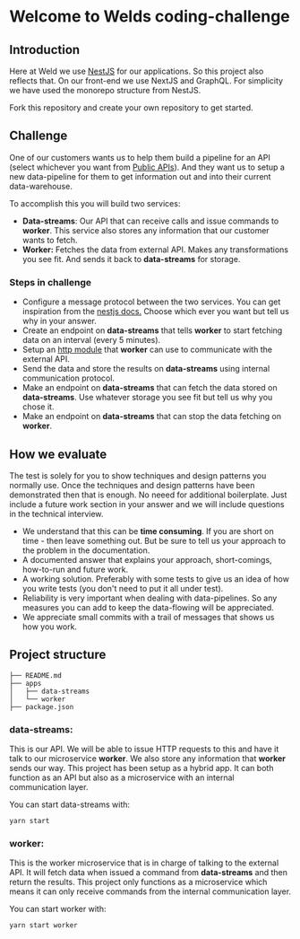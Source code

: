 # Welcome to Welds coding-challenge

## Introduction

Here at Weld we use [NestJS](https://nestjs.com/) for our applications. So this project also reflects that. On our front-end we use NextJS and GraphQL. For simplicity we have used the monorepo structure from NestJS.

Fork this repository and create your own repository to get started.

## Challenge

One of our customers wants us to help them build a pipeline for an API (select whichever you want from [Public APIs](https://github.com/public-apis/public-apis)). And they want us to setup a new data-pipeline for them to get information out and into their current data-warehouse.

To accomplish this you will build two services:

- **Data-streams**: Our API that can receive calls and issue commands to **worker**. This service also stores any information that our customer wants to fetch.
- **Worker:** Fetches the data from external API. Makes any transformations you see fit. And sends it back to **data-streams** for storage.

### Steps in challenge

- Configure a message protocol between the two services. You can get inspiration from the [nestjs docs.](https://docs.nestjs.com/microservices/basics) Choose which ever you want but tell us why in your answer.
- Create an endpoint on **data-streams** that tells **worker** to start fetching data on an interval (every 5 minutes).
- Setup an [http module](https://docs.nestjs.com/techniques/http-module) that **worker** can use to communicate with the external API.
- Send the data and store the results on **data-streams** using internal communication protocol.
- Make an endpoint on **data-streams** that can fetch the data stored on **data-streams**. Use whatever storage you see fit but tell us why you chose it. 
- Make an endpoint on **data-streams** that can stop the data fetching on **worker**.

## How we evaluate

The test is solely for you to show techniques and design patterns you normally use. Once the techniques and design patterns have been demonstrated then that is enough. No neeed for additional boilerplate. Just include a future work section in your answer and we will include questions in the technical interview.

- We understand that this can be **time consuming**. If you are short on time - then leave something out. But be sure to tell us your approach to the problem in the documentation.
- A documented answer that explains your approach, short-comings, how-to-run and future work.
- A working solution. Preferably with some tests to give us an idea of how you write tests (you don't need to put it all under test).
- Reliability is very important when dealing with data-pipelines. So any measures you can add to keep the data-flowing will be appreciated.
- We appreciate small commits with a trail of messages that shows us how you work.

## Project structure

```
├── README.md
├── apps
│   ├── data-streams
│   └── worker
├── package.json
```

### data-streams:

This is our API. We will be able to issue HTTP requests to this and have it talk to our microservice **worker**.
We also store any information that **worker** sends our way. This project has been setup as a hybrid app. It can both function as an API but also as a microservice with an internal communication layer.

You can start data-streams with:

```
yarn start
```

### worker:

This is the worker microservice that is in charge of talking to the external API. It will fetch data when issued a command from **data-streams** and then return the results. This project only functions as a microservice which means it can only receive commands from the internal communication layer.

You can start worker with:

```
yarn start worker
```
